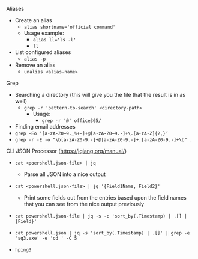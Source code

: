 Aliases
- Create an alias
	- `alias shortname='official command'`
	- Usage example:
		- `alias ll='ls -l'`
		- `ll`
- List configured aliases
	- `alias -p`
- Remove an alias
	- `unalias <alias-name>`

Grep
- Searching a directory (this will give you the file that the result is in as well)
	- `grep -r 'pattern-to-search' <directory-path>`
		- Usage:
			- `grep -r '@' office365/`
- Finding email addresses
- `grep -Eo ‘[a-zA-Z0–9._%+-]+@[a-zA-Z0–9.-]+\.[a-zA-Z]{2,}’`
- `grep -r -E -o "\b[a-zA-Z0-9.-]+@[a-zA-Z0-9.-]+.[a-zA-Z0-9.-]+\b" .`

CLI JSON Processor (https://jqlang.org/manual/)
- `cat <poershell.json-file> | jq`
	- Parse all JSON into a nice output
- `cat <powershell.json-file> | jq '{Field1Name, Field2}'`
	- Print some fields out from the entries based upon the field names that you can see from the nice output previously
- `cat powershell.json-file | jq -s -c 'sort_by(.Timestamp) | .[] | {Field}'`
- `cat powershell.json | jq -s 'sort_by(.Timestamp) | .[]' | grep -e 'sq3.exe' -e 'cd ' -C 5`

- `hping3`

